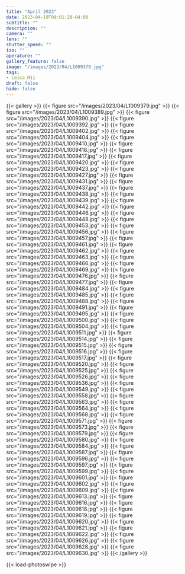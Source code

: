 ```yaml
---
title: "April 2023"
date: 2023-04-19T09:01:28-04:00
subtitle: ""
description: ""
camera: ""
lens: ""
shutter_speed: ""
iso: ""
aperature: ""
gallery_feature: false
image: "/images/2023/04/L1009379.jpg"
tags:
- Leica M11
draft: false
hide: false
---
```


{{< gallery >}}
  {{< figure src="/images/2023/04/L1009379.jpg" >}}
  {{< figure src="/images/2023/04/L1009389.jpg" >}}
  {{< figure src="/images/2023/04/L1009390.jpg" >}}
  {{< figure src="/images/2023/04/L1009392.jpg" >}}
  {{< figure src="/images/2023/04/L1009402.jpg" >}}
  {{< figure src="/images/2023/04/L1009404.jpg" >}}
  {{< figure src="/images/2023/04/L1009410.jpg" >}}
  {{< figure src="/images/2023/04/L1009416.jpg" >}}
  {{< figure src="/images/2023/04/L1009417.jpg" >}}
  {{< figure src="/images/2023/04/L1009420.jpg" >}}
  {{< figure src="/images/2023/04/L1009423.jpg" >}}
  {{< figure src="/images/2023/04/L1009427.jpg" >}}
  {{< figure src="/images/2023/04/L1009431.jpg" >}}
  {{< figure src="/images/2023/04/L1009437.jpg" >}}
  {{< figure src="/images/2023/04/L1009438.jpg" >}}
  {{< figure src="/images/2023/04/L1009439.jpg" >}}
  {{< figure src="/images/2023/04/L1009442.jpg" >}}
  {{< figure src="/images/2023/04/L1009446.jpg" >}}
  {{< figure src="/images/2023/04/L1009448.jpg" >}}
  {{< figure src="/images/2023/04/L1009453.jpg" >}}
  {{< figure src="/images/2023/04/L1009456.jpg" >}}
  {{< figure src="/images/2023/04/L1009457.jpg" >}}
  {{< figure src="/images/2023/04/L1009461.jpg" >}}
  {{< figure src="/images/2023/04/L1009462.jpg" >}}
  {{< figure src="/images/2023/04/L1009463.jpg" >}}
  {{< figure src="/images/2023/04/L1009466.jpg" >}}
  {{< figure src="/images/2023/04/L1009469.jpg" >}}
  {{< figure src="/images/2023/04/L1009476.jpg" >}}
  {{< figure src="/images/2023/04/L1009477.jpg" >}}
  {{< figure src="/images/2023/04/L1009484.jpg" >}}
  {{< figure src="/images/2023/04/L1009485.jpg" >}}
  {{< figure src="/images/2023/04/L1009488.jpg" >}}
  {{< figure src="/images/2023/04/L1009491.jpg" >}}
  {{< figure src="/images/2023/04/L1009495.jpg" >}}
  {{< figure src="/images/2023/04/L1009500.jpg" >}}
  {{< figure src="/images/2023/04/L1009504.jpg" >}}
  {{< figure src="/images/2023/04/L1009511.jpg" >}}
  {{< figure src="/images/2023/04/L1009514.jpg" >}}
  {{< figure src="/images/2023/04/L1009515.jpg" >}}
  {{< figure src="/images/2023/04/L1009516.jpg" >}}
  {{< figure src="/images/2023/04/L1009517.jpg" >}}
  {{< figure src="/images/2023/04/L1009520.jpg" >}}
  {{< figure src="/images/2023/04/L1009525.jpg" >}}
  {{< figure src="/images/2023/04/L1009526.jpg" >}}
  {{< figure src="/images/2023/04/L1009536.jpg" >}}
  {{< figure src="/images/2023/04/L1009549.jpg" >}}
  {{< figure src="/images/2023/04/L1009558.jpg" >}}
  {{< figure src="/images/2023/04/L1009563.jpg" >}}
  {{< figure src="/images/2023/04/L1009564.jpg" >}}
  {{< figure src="/images/2023/04/L1009568.jpg" >}}
  {{< figure src="/images/2023/04/L1009571.jpg" >}}
  {{< figure src="/images/2023/04/L1009573.jpg" >}}
  {{< figure src="/images/2023/04/L1009579.jpg" >}}
  {{< figure src="/images/2023/04/L1009580.jpg" >}}
  {{< figure src="/images/2023/04/L1009584.jpg" >}}
  {{< figure src="/images/2023/04/L1009587.jpg" >}}
  {{< figure src="/images/2023/04/L1009596.jpg" >}}
  {{< figure src="/images/2023/04/L1009597.jpg" >}}
  {{< figure src="/images/2023/04/L1009599.jpg" >}}
  {{< figure src="/images/2023/04/L1009601.jpg" >}}
  {{< figure src="/images/2023/04/L1009602.jpg" >}}
  {{< figure src="/images/2023/04/L1009609.jpg" >}}
  {{< figure src="/images/2023/04/L1009613.jpg" >}}
  {{< figure src="/images/2023/04/L1009616.jpg" >}}
  {{< figure src="/images/2023/04/L1009618.jpg" >}}
  {{< figure src="/images/2023/04/L1009619.jpg" >}}
  {{< figure src="/images/2023/04/L1009620.jpg" >}}
  {{< figure src="/images/2023/04/L1009621.jpg" >}}
  {{< figure src="/images/2023/04/L1009622.jpg" >}}
  {{< figure src="/images/2023/04/L1009626.jpg" >}}
  {{< figure src="/images/2023/04/L1009628.jpg" >}}
  {{< figure src="/images/2023/04/L1009630.jpg" >}}
{{< /gallery >}}

{{< load-photoswipe >}}
